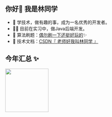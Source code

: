 ## 你好👋 我是林同学 

- 🎯 学技术，做有趣的事，成为一名优秀的开发者。
- 👩‍💻 目前在实习中，做Java后端开发。 
- 💫 算法刷题：<a href="https://github.com/lintongxue0/leetcode/tree/main/src" target="_blank">偶尔刷一下还挺好玩的</a>✨
- 📝 技术文档：<a href="https://blog.csdn.net/weixin_64176495?spm=1000.2115.3001.5343" target="_blank">CSDN『 老师好我叫林同学 』</a>


## 今年汇总 ✨

<img align="" height="137px" src="https://github-readme-stats.vercel.app/api?username=lintongxue0&hide_title=true&hide_border=true&show_icons=true&include_all_commits=true&line_height=21&bg_color=0,EC6C6C,FFD479,FFFC79,73FA79&theme=graywhite&locale=cn" />
